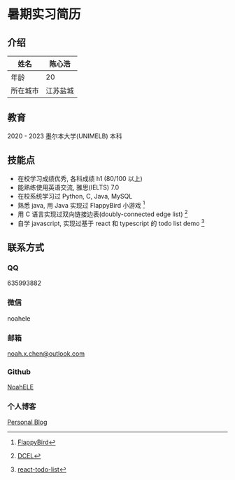# 暑期实习简历

## 介绍

| 姓名     | 陈心浩   |
| -------- | -------- |
| 年龄     | 20       |
| 所在城市 | 江苏盐城 |

## 教育

2020 - 2023 墨尔本大学(UNIMELB) 本科

## 技能点

- 在校学习成绩优秀, 各科成绩 h1 (80/100 以上)
- 能熟练使用英语交流, 雅思(IELTS) 7.0
- 在校系统学习过 Python, C, Java, MySQL
- 熟悉 java, 用 Java 实现过 FlappyBird 小游戏 [^1]
- 用 C 语言实现过双向链接边表(doubly-connected edge list) [^2]
- 自学 javascript, 实现过基于 react 和 typescript 的 todo list demo [^3]

## 联系方式

### QQ

635993882

### 微信

noahele

### 邮箱

noah.x.chen@outlook.com

### Github

[NoahELE](https://github.com/NoahELE)

### 个人博客

[Personal Blog](https://noahele.github.io/Blog/)

[^1]: [FlappyBird](https://github.com/NoahELE/FlappyBird)
[^2]: [DCEL](https://github.com/NoahELE/DCEL)
[^3]: [react-todo-list](https://github.com/NoahELE/react-todo-list)
